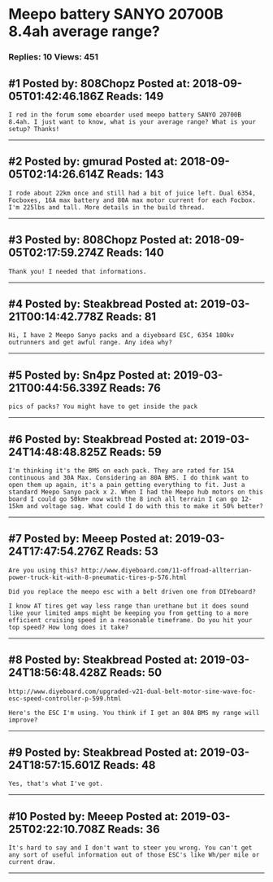 # Meepo battery SANYO 20700B 8.4ah average range?

### Replies: 10 Views: 451

## \#1 Posted by: 808Chopz Posted at: 2018-09-05T01:42:46.186Z Reads: 149

```
I red in the forum some eboarder used meepo battery SANYO 20700B 8.4ah. I just want to know, what is your average range? What is your setup? Thanks!
```

---
## \#2 Posted by: gmurad Posted at: 2018-09-05T02:14:26.614Z Reads: 143

```
I rode about 22km once and still had a bit of juice left. Dual 6354, Focboxes, 16A max battery and 80A max motor current for each Focbox. I'm 225lbs and tall. More details in the build thread.
```

---
## \#3 Posted by: 808Chopz Posted at: 2018-09-05T02:17:59.274Z Reads: 140

```
Thank you! I needed that informations.
```

---
## \#4 Posted by: Steakbread Posted at: 2019-03-21T00:14:42.778Z Reads: 81

```
Hi, I have 2 Meepo Sanyo packs and a diyeboard ESC, 6354 180kv outrunners and get awful range. Any idea why?
```

---
## \#5 Posted by: Sn4pz Posted at: 2019-03-21T00:44:56.339Z Reads: 76

```
pics of packs? You might have to get inside the pack
```

---
## \#6 Posted by: Steakbread Posted at: 2019-03-24T14:48:48.825Z Reads: 59

```
I'm thinking it's the BMS on each pack. They are rated for 15A continuous and 30A Max. Considering an 80A BMS. I do think want to open them up again, it's a pain getting everything to fit. Just a standard Meepo Sanyo pack x 2. When I had the Meepo hub motors on this board I could go 50km+ now with the 8 inch all terrain I can go 12-15km and voltage sag. What could I do with this to make it 50% better?
```

---
## \#7 Posted by: Meeep Posted at: 2019-03-24T17:47:54.276Z Reads: 53

```
Are you using this? http://www.diyeboard.com/11-offroad-allterrian-power-truck-kit-with-8-pneumatic-tires-p-576.html

Did you replace the meepo esc with a belt driven one from DIYeboard?

I know AT tires get way less range than urethane but it does sound like your limited amps might be keeping you from getting to a more efficient cruising speed in a reasonable timeframe. Do you hit your top speed? How long does it take?
```

---
## \#8 Posted by: Steakbread Posted at: 2019-03-24T18:56:48.428Z Reads: 50

```
http://www.diyeboard.com/upgraded-v21-dual-belt-motor-sine-wave-foc-esc-speed-controller-p-599.html

Here's the ESC I'm using. You think if I get an 80A BMS my range will improve?
```

---
## \#9 Posted by: Steakbread Posted at: 2019-03-24T18:57:15.601Z Reads: 48

```
Yes, that's what I've got.
```

---
## \#10 Posted by: Meeep Posted at: 2019-03-25T02:22:10.708Z Reads: 36

```
It's hard to say and I don't want to steer you wrong. You can't get any sort of useful information out of those ESC's like Wh/per mile or current draw.
```

---
